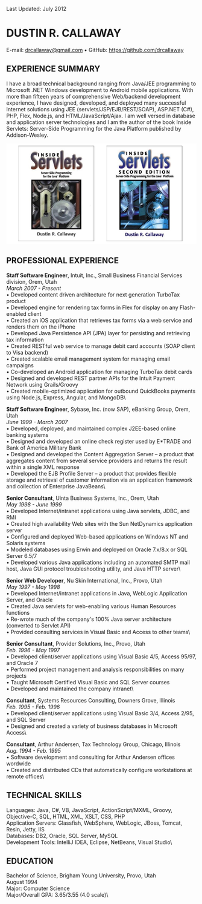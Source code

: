 Last Updated: July 2012

# DUSTIN R. CALLAWAY
E-mail: drcallaway@gmail.com • GitHub: https://github.com/drcallaway

## EXPERIENCE SUMMARY
I have a broad technical background ranging from Java/JEE programming to Microsoft .NET Windows development to Android mobile applications. With more than fifteen years of comprehensive Web/backend development experience, I have designed, developed, and deployed many successful Internet solutions using JEE (servlets/JSP/EJB/REST/SOAP), ASP.NET (C#), PHP, Flex, Node.js, and HTML/JavaScript/Ajax. I am well versed in database and application server technologies and I am the author of the book Inside Servlets: Server-Side Programming for the Java Platform published by Addison-Wesley.

![Inside Servlets](inside_servlets_1_2_cover.png)

## PROFESSIONAL EXPERIENCE
**Staff Software Engineer**, Intuit, Inc., Small Business Financial Services division, Orem, Utah\
*March 2007 - Present*\
• Developed content driven architecture for next generation TurboTax product\
• Developed engine for rendering tax forms in Flex for display on any Flash-enabled client\
• Created an iOS application that retrieves tax forms via a web service and renders them on the iPhone\
• Developed Java Persistence API (JPA) layer for persisting and retrieving tax information\
• Created RESTful web service to manage debit card accounts (SOAP client to Visa backend)\
• Created scalable email management system for managing email campaigns\
• Co-developed an Android application for managing TurboTax debit cards\
• Designed and developed REST partner APIs for the Intuit Payment Network using Grails/Groovy\
• Created mobile-optimized application for outbound QuickBooks payments using Node.js, Express, Angular, and MongoDB\

**Staff Software Engineer**, Sybase, Inc. (now SAP), eBanking Group, Orem, Utah\
*June 1999 - March 2007*\
• Developed, deployed, and maintained complex J2EE-based online banking systems\
• Designed and developed an online check register used by E*TRADE and Bank of America Military Bank\
• Designed and developed the Content Aggregation Server – a product that aggregates content from several service providers and returns the result within a single XML response\
• Developed the EJB Profile Server – a product that provides flexible storage and retrieval of customer information via an application framework and collection of Enterprise JavaBeans\

**Senior Consultant**, Uinta Business Systems, Inc., Orem, Utah\
*May 1998 - June 1999*\
• Developed Internet/intranet applications using Java servlets, JDBC, and RMI\
• Created high availability Web sites with the Sun NetDynamics application server\
• Configured and deployed Web-based applications on Windows NT and Solaris systems\
• Modeled databases using Erwin and deployed on Oracle 7.x/8.x or SQL Server 6.5/7\
• Developed various Java applications including an automated SMTP mail host, Java GUI protocol troubleshooting utility, and Java HTTP server\

**Senior Web Developer**, Nu Skin International, Inc., Provo, Utah\
*May 1997 - May 1998*\
• Developed Internet/intranet applications in Java, WebLogic Application Server, and Oracle\
• Created Java servlets for web-enabling various Human Resources functions\
• Re-wrote much of the company's 100% Java server architecture (converted to Servlet API)\
• Provided consulting services in Visual Basic and Access to other teams\

**Senior Consultant**, Provider Solutions, Inc., Provo, Utah\
*Feb. 1996 - May 1997*\
• Developed client/server applications using Visual Basic 4/5, Access 95/97, and Oracle 7\
• Performed project management and analysis responsibilities on many projects\
• Taught Microsoft Certified Visual Basic and SQL Server courses\
• Developed and maintained the company intranet\

**Consultant**, Systems Resources Consulting, Downers Grove, Illinois\
*Feb. 1995 - Feb. 1996*\
• Developed client/server applications using Visual Basic 3/4, Access 2/95, and SQL Server\
• Designed and created a variety of business databases in Microsoft Access\

**Consultant**, Arthur Andersen, Tax Technology Group, Chicago, Illinois\
*Aug. 1994 - Feb. 1995*\
• Software development and consulting for Arthur Andersen offices wordwide\
• Created and distributed CDs that automatically configure workstations at remote offices\

## TECHNICAL SKILLS
Languages: Java, C#, VB, JavaScript, ActionScript/MXML, Groovy, Objective-C, SQL, HTML, XML, XSLT, CSS, PHP\
Application Servers: Glassfish, WebSphere, WebLogic, JBoss, Tomcat, Resin, Jetty, IIS\
Databases: DB2, Oracle, SQL Server, MySQL\
Development Tools: IntelliJ IDEA, Eclipse, NetBeans, Visual Studio\

## EDUCATION
Bachelor of Science, Brigham Young University, Provo, Utah\
August 1994\
Major: Computer Science\
Major/Overall GPA: 3.65/3.55 (4.0 scale)\
